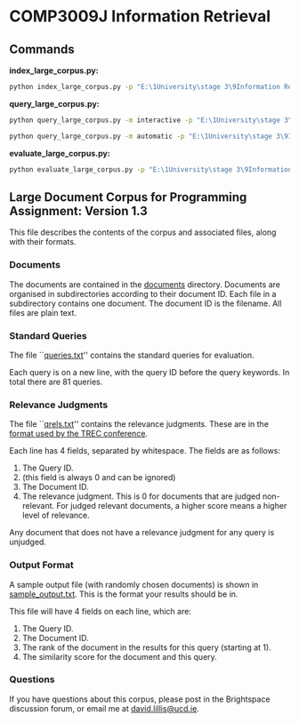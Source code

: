 # COMP3009J Information Retrieval

## Commands

**index_large_corpus.py:**

```cmd
python index_large_corpus.py -p "E:\1University\stage 3\9Information Retrieval\Assignment\comp3009j-corpus-large"
```

**query_large_corpus.py:**

```cmd
python query_large_corpus.py -m interactive -p "E:\1University\stage 3\9Information Retrieval\Assignment\comp3009j-corpus-large"
```

```cmd
python query_large_corpus.py -m automatic -p "E:\1University\stage 3\9Information Retrieval\Assignment\comp3009j-corpus-large"
```

**evaluate_large_corpus.py:**

```cmd
python evaluate_large_corpus.py -p "E:\1University\stage 3\9Information Retrieval\Assignment\comp3009j-corpus-large"
```


## Large Document Corpus for Programming Assignment: Version 1.3

This file describes the contents of the corpus and associated files, along with their formats.

### Documents
The documents are contained in the [documents](documents) directory. Documents are organised in subdirectories according to their document ID. Each file in a subdirectory contains one document. The document ID is the filename. All files are plain text.

### Standard Queries
The file ``[queries.txt](files/queries.txt)'' contains the standard queries for evaluation.

Each query is on a new line, with the query ID before the query keywords. In total there are 81 queries.

### Relevance Judgments
The file ``[qrels.txt](files/qrels.txt)'' contains the relevance judgments. These are in the [format used by the TREC conference](https://trec.nist.gov/data/qrels_eng/).

Each line has 4 fields, separated by whitespace. The fields are as follows:

1.	The Query ID.
2.	(this field is always 0 and can be ignored)
3.	The Document ID.
4.	The relevance judgment. This is 0 for documents that are judged non-relevant. For judged relevant documents, a higher score means a higher level of relevance.

Any document that does not have a relevance judgment for any query is unjudged.

### Output Format
A sample output file (with randomly chosen documents) is shown in [sample_output.txt](files/sample_output.txt). This is the format your results should be in.

This file will have 4 fields on each line, which are:

1. The Query ID.
2. The Document ID.
3. The rank of the document in the results for this query (starting at 1).
4. The similarity score for the document and this query.

### Questions
If you have questions about this corpus, please post in the Brightspace discussion forum, or email me at [david.lillis@ucd.ie](mailto:david.lilli@ucd.ie).

